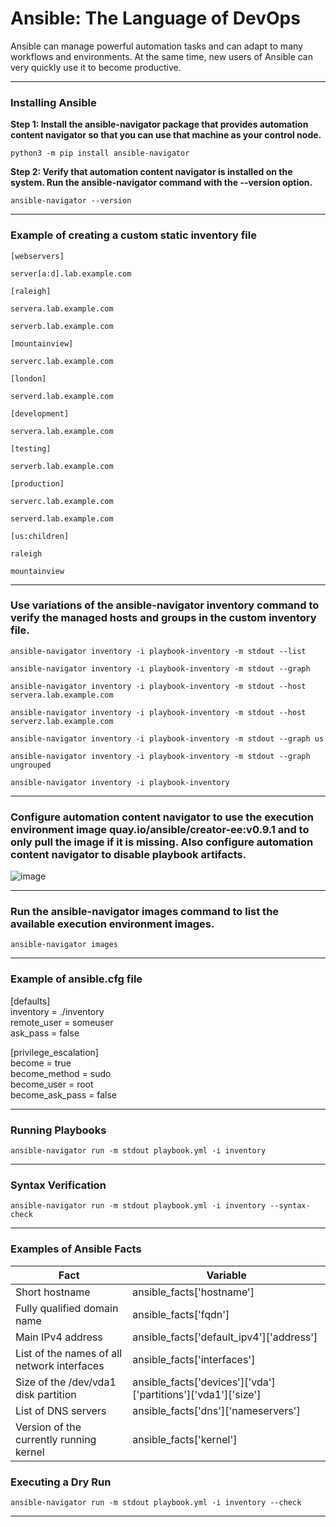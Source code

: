 # Ansible: The Language of DevOps
Ansible can manage powerful automation tasks and can adapt to many workflows and environments. At the same time, new users of Ansible can very quickly use it to become productive.

---

### Installing Ansible 
**Step 1:  Install the ansible-navigator package that provides automation content navigator so that you can use that machine as your control node.**

`python3 -m pip install ansible-navigator`

**Step 2: Verify that automation content navigator is installed on the system. Run the ansible-navigator command with the --version option.**

`ansible-navigator --version`

---

### Example of creating a custom static inventory file

`[webservers]`

`server[a:d].lab.example.com`   

`[raleigh]`

`servera.lab.example.com`

`serverb.lab.example.com`   

`[mountainview]`

`serverc.lab.example.com`

`[london]`

`serverd.lab.example.com`

`[development]`

`servera.lab.example.com`

`[testing]`

`serverb.lab.example.com`

`[production]`

`serverc.lab.example.com`

`serverd.lab.example.com`

`[us:children]`

`raleigh`

`mountainview`

---

### Use variations of the ansible-navigator inventory command to verify the managed hosts and groups in the custom inventory file.

`ansible-navigator inventory -i playbook-inventory -m stdout --list `

`ansible-navigator inventory -i playbook-inventory -m stdout --graph`

`ansible-navigator inventory -i playbook-inventory -m stdout --host servera.lab.example.com`

`ansible-navigator inventory -i playbook-inventory -m stdout --host serverz.lab.example.com`

`ansible-navigator inventory -i playbook-inventory -m stdout --graph us`

`ansible-navigator inventory -i playbook-inventory -m stdout --graph ungrouped`

`ansible-navigator inventory -i playbook-inventory`

---

### Configure automation content navigator to use the execution environment image quay.io/ansible/creator-ee:v0.9.1 and to only pull the image if it is missing. Also configure automation content navigator to disable playbook artifacts.

![image](https://github.com/saurabhkothawade01/ansible-practice-mini-projects/assets/68688738/a11b71be-1897-4464-98ff-893699fd8ade)

---

### Run the ansible-navigator images command to list the available execution environment images.

`ansible-navigator images`

---

### Example of ansible.cfg file

[defaults]  
inventory = ./inventory  
remote_user = someuser  
ask_pass = false  


[privilege_escalation]  
become = true  
become_method = sudo  
become_user = root  
become_ask_pass = false  

---

### Running Playbooks

`ansible-navigator run -m stdout playbook.yml -i inventory`

---

### Syntax Verification

`ansible-navigator run -m stdout playbook.yml -i inventory --syntax-check`

---

### Examples of Ansible Facts

| Fact | Variable |
| ----------- | ----------- |
| Short hostname | ansible_facts['hostname'] |
| Fully qualified domain name | ansible_facts['fqdn'] |
| Main IPv4 address| ansible_facts['default_ipv4']['address'] |
| List of the names of all network interfaces | ansible_facts['interfaces'] |
| Size of the /dev/vda1 disk partition | ansible_facts['devices']['vda']['partitions']['vda1']['size'] |
| List of DNS servers | ansible_facts['dns']['nameservers'] |
| Version of the currently running kernel | ansible_facts['kernel'] |

### Executing a Dry Run

`ansible-navigator run -m stdout playbook.yml -i inventory --check`

---
